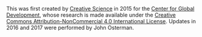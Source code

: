 This was first created by [Creative Science](http://creativesci.co/) in 2015 for the [Center for Global Development](https://www.cgdev.org), whose research is made available under the [Creative Commons Attribution-NonCommercial 4.0 International License](http://creativecommons.org/licenses/by-nc/4.0/). Updates in 2016 and 2017 were performed by John Osterman.